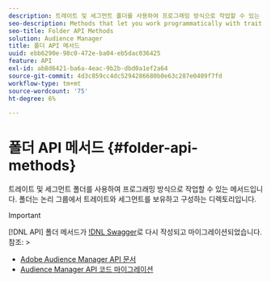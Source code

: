 ```yaml
---
description: 트레이트 및 세그먼트 폴더를 사용하여 프로그래밍 방식으로 작업할 수 있는 메서드입니다. 폴더는 논리 그룹에서 트레이트와 세그먼트를 보유하고 구성하는 디렉토리입니다.
seo-description: Methods that let you work programmatically with trait and segment folders. Folders are directories that hold and organize traits and segments in logical groups.
seo-title: Folder API Methods
solution: Audience Manager
title: 폴더 API 메서드
uuid: ebb6290e-98c0-472e-ba04-eb5dac036425
feature: API
exl-id: ab8d6421-ba6a-4eac-9b2b-dbd0a1ef2a64
source-git-commit: 4d3c859cc4dc5294286680b0e63c287e0409f7fd
workflow-type: tm+mt
source-wordcount: '75'
ht-degree: 6%

---
```


# 폴더 API 메서드 {#folder-api-methods}

트레이트 및 세그먼트 폴더를 사용하여 프로그래밍 방식으로 작업할 수 있는 메서드입니다. 폴더는 논리 그룹에서 트레이트와 세그먼트를 보유하고 구성하는 디렉토리입니다.

<!-- api-folders.xml -->

>[!IMPORTANT]
>
>[!DNL API] 폴더 메서드가 [!DNL Swagger](으)로 다시 작성되고 마이그레이션되었습니다. 참조: >
>* [Adobe Audience Manager API 문서](https://bank.demdex.com/portal/swagger/index.html)
>* [Audience Manager API 코드 마이그레이션](../../api/api-swagger-migration.md)
